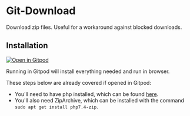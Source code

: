 # Git-Download
Download zip files. Useful for a workaround against blocked downloads.

## Installation
[![Open in Gitpod](https://gitpod.io/button/open-in-gitpod.svg)](https://gitpod.io/from-referrer/)

Running in Gitpod will install everything needed and run in browser.

These steps below are already covered if opened in Gitpod:
*   You'll need to have php installed, which can be found [here](https://www.php.net/downloads.php).
*   You'll also need ZipArchive, which can be installed with the command `sudo apt get install php7.4-zip`.